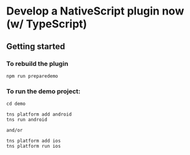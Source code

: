 # Develop a NativeScript plugin now (w/ TypeScript)

## Getting started


### To rebuild the plugin

```
npm run preparedemo
```

### To run the demo project:



```
cd demo

tns platform add android
tns run android

and/or

tns platform add ios
tns platform run ios
```
